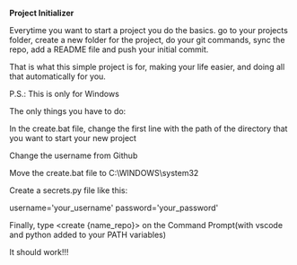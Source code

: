 **Project Initializer**

Everytime you want to start a project you do the basics. go to your projects folder, create a new folder for the project, do your git commands, sync the repo, add a README file and push your initial commit.

That is what this simple project is for, making your life easier, and doing all that automatically for you.

P.S.: This is only for Windows

The only things you have to do:

In the create.bat file, change the first line with the path of the directory that you want to start your new project

Change the username from Github

Move the create.bat file to C:\WINDOWS\system32

Create a secrets.py file like this:

username='your_username'
password='your_password'

Finally, type <create {name_repo}> on the Command Prompt(with vscode and python added to your PATH variables)

It should work!!!